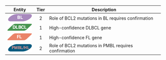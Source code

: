 |Entity|Tier|Description              |
|:----:|:----:|------------------------------|
|![BL](images/icons/BL_tier2.png) | 2 | Role of BCL2 mutations in BL requires confirmation|
|![DLBCL](images/icons/DLBCL_tier1.png) | 1 | High-confidence DLBCL gene|
|![FL](images/icons/FL_tier1.png) | 1 | High-confidence FL gene|
|![PMBL](images/icons/PMBL_tier2.png) | 2 | Role of BCL2 mutations in PMBL requires confirmation|
